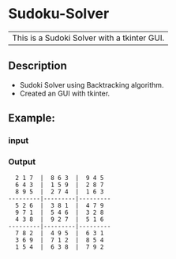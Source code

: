 # Sudoku-Solver
<table>
<tr>
<td>
This is a Sudoki Solver with a tkinter GUI.
</td>
</tr>
</table>

## Description

* Sudoki Solver using Backtracking algorithm.
* Created an GUI with tkinter.

## Example:
### input

### Output
```text
  2 1 7  |  8 6 3  |  9 4 5
  6 4 3  |  1 5 9  |  2 8 7
  8 9 5  |  2 7 4  |  1 6 3
---------|---------|---------
  5 2 6  |  3 8 1  |  4 7 9
  9 7 1  |  5 4 6  |  3 2 8
  4 3 8  |  9 2 7  |  5 1 6
---------|---------|---------
  7 8 2  |  4 9 5  |  6 3 1
  3 6 9  |  7 1 2  |  8 5 4
  1 5 4  |  6 3 8  |  7 9 2
```